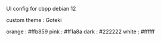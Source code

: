 UI config for cbpp debian 12


custom theme : Goteki


orange : #ffb859
pink : #ff1a8a
dark : #222222
white : #ffffff
